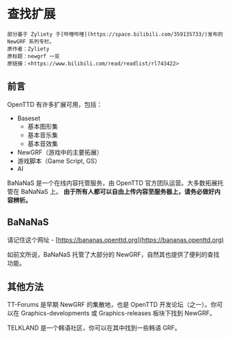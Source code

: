 # 查找扩展

```{note}
部分基于 Zyliety 于[哔哩哔哩](https://space.bilibili.com/359135733/)发布的 NewGRF 系列专栏。
原作者：Zyliety
原标题：newgrf 一览
原链接：<https://www.bilibili.com/read/readlist/rl743422>
```

## 前言

OpenTTD 有许多扩展可用，包括：

- Baseset
  - 基本图形集
  - 基本音乐集
  - 基本音效集
- NewGRF（游戏中的主要拓展）
- 游戏脚本（Game Script, GS）
- AI

BaNaNaS 是一个在线内容托管服务，由 OpenTTD 官方团队运营。大多数拓展托管在 BaNaNaS 上。
**由于所有人都可以自由上传内容至服务器上，请务必做好内容辨析。**

## BaNaNaS

请记住这个网址 - [https://bananas.openttd.org](https://bananas.openttd.org)

如前文所说，BaNaNaS 托管了大部分的 NewGRF，自然其也提供了便利的查找功能。

## 其他方法

TT-Forums 是早期 NewGRF 的集散地，也是 OpenTTD 开发论坛（之一）。你可以在 Graphics-developments 或 Graphics-releases 板块下找到 NewGRF。

TELKLAND 是一个韩语社区，你可以在其中找到一些韩语 GRF。
